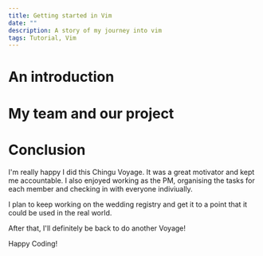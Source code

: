 ```yaml
---
title: Getting started in Vim
date: ""
description: A story of my journey into vim
tags: Tutorial, Vim
---
```


# An introduction

<!--
What is vim
Neovim and Vim8
Why use vim
vimtutor
Aventrure vim
Omnivim
Copying other people's vimrc files
Managing files
Vim in vscode
-->

# My team and our project


# Conclusion

I'm really happy I did this Chingu Voyage. It was a great motivator and kept me
accountable. I also enjoyed working as the PM, organising the tasks for each
member and checking in with everyone indiviually.

I plan to keep working on the wedding registry and get it to a point that it could
be used in the real world.

After that, I'll definitely be back to do another Voyage!

Happy Coding!
